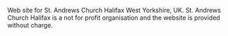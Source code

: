 Web site for St. Andrews Church Halifax West Yorkshire, UK.
St. Andrews Church Halifax is a not for profit organisation and the website is provided without charge.